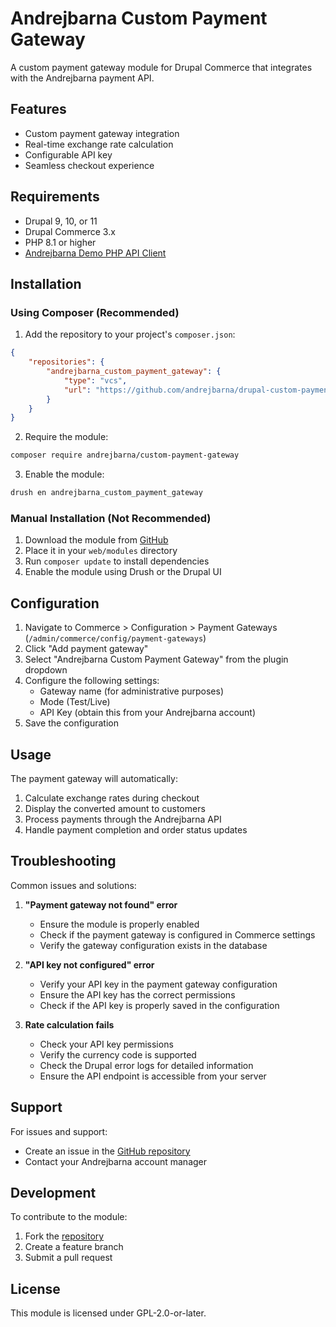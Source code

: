 # Andrejbarna Custom Payment Gateway

A custom payment gateway module for Drupal Commerce that integrates with the Andrejbarna payment API.

## Features

- Custom payment gateway integration
- Real-time exchange rate calculation
- Configurable API key
- Seamless checkout experience

## Requirements

- Drupal 9, 10, or 11
- Drupal Commerce 3.x
- PHP 8.1 or higher
- [Andrejbarna Demo PHP API Client](https://packagist.org/packages/andrejbarna/demo-php-api-client)

## Installation

### Using Composer (Recommended)

1. Add the repository to your project's `composer.json`:
```json
{
    "repositories": {
        "andrejbarna_custom_payment_gateway": {
            "type": "vcs",
            "url": "https://github.com/andrejbarna/drupal-custom-payment-gateway.git"
        }
    }
}
```

2. Require the module:
```bash
composer require andrejbarna/custom-payment-gateway
```

3. Enable the module:
```bash
drush en andrejbarna_custom_payment_gateway
```

### Manual Installation (Not Recommended)

1. Download the module from [GitHub](https://github.com/andrejbarna/drupal-custom-payment-gateway)
2. Place it in your `web/modules` directory
3. Run `composer update` to install dependencies
4. Enable the module using Drush or the Drupal UI

## Configuration

1. Navigate to Commerce > Configuration > Payment Gateways (`/admin/commerce/config/payment-gateways`)
2. Click "Add payment gateway"
3. Select "Andrejbarna Custom Payment Gateway" from the plugin dropdown
4. Configure the following settings:
   - Gateway name (for administrative purposes)
   - Mode (Test/Live)
   - API Key (obtain this from your Andrejbarna account)
5. Save the configuration

## Usage

The payment gateway will automatically:
1. Calculate exchange rates during checkout
2. Display the converted amount to customers
3. Process payments through the Andrejbarna API
4. Handle payment completion and order status updates

## Troubleshooting

Common issues and solutions:

1. **"Payment gateway not found" error**
   - Ensure the module is properly enabled
   - Check if the payment gateway is configured in Commerce settings
   - Verify the gateway configuration exists in the database

2. **"API key not configured" error**
   - Verify your API key in the payment gateway configuration
   - Ensure the API key has the correct permissions
   - Check if the API key is properly saved in the configuration

3. **Rate calculation fails**
   - Check your API key permissions
   - Verify the currency code is supported
   - Check the Drupal error logs for detailed information
   - Ensure the API endpoint is accessible from your server

## Support

For issues and support:
- Create an issue in the [GitHub repository](https://github.com/andrejbarna/drupal-custom-payment-gateway/issues)
- Contact your Andrejbarna account manager

## Development

To contribute to the module:
1. Fork the [repository](https://github.com/andrejbarna/drupal-custom-payment-gateway)
2. Create a feature branch
3. Submit a pull request

## License

This module is licensed under GPL-2.0-or-later. 
